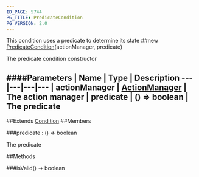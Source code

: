 ```yaml
---
ID_PAGE: 5744
PG_TITLE: PredicateCondition
PG_VERSION: 2.0
---
```


This condition uses a predicate to determine its state
##new [PredicateCondition](page.php?p=5744)(actionManager, predicate)


The predicate condition constructor


####Parameters
 | Name | Type | Description
---|---|---|---
 | actionManager | [ActionManager](page.php?p=5741) | The action manager
 | predicate | () =&gt; boolean | The predicate
---

##Extends [Condition](page.php?p=5742)
##Members

###predicate : () =&gt; boolean



The predicate







##Methods

###isValid() &rarr; boolean

